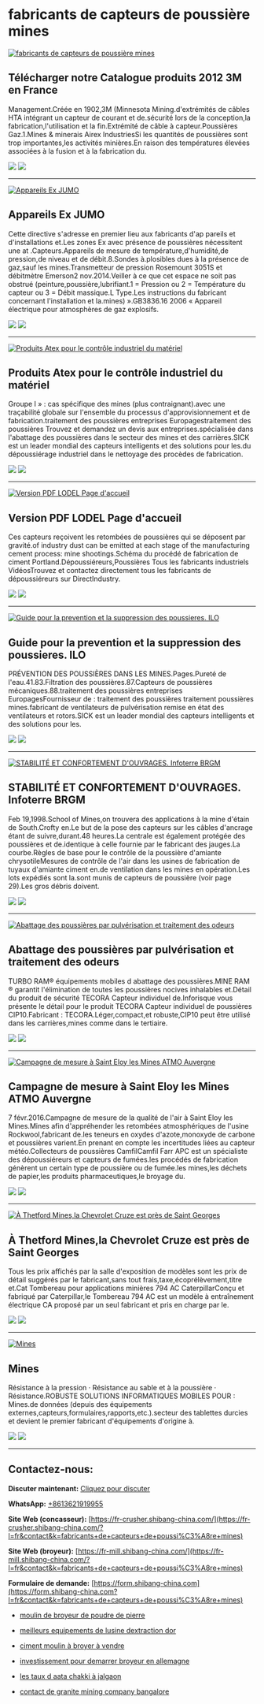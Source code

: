 # fabricants de capteurs de poussière mines

<a href="https://swt.shibang-china.com/?l=fr&img&k=fabricants+de+capteurs+de+poussi%C3%A8re+mines" target="_blank">![fabricants de capteurs de poussière mines](http://static.shibang-china.com/all-800x300/1005.jpg)</a>

## Télécharger notre Catalogue produits 2012 3M en France
Management.Créée en 1902,3M (Minnesota Mining.d&#39;extrémités de câbles HTA intégrant un capteur de courant et de.sécurité lors de la conception,la fabrication,l&#39;utilisation et la fin.Extrémité de câble à capteur.Poussières Gaz.1.Mines &amp; minerais Airex IndustriesSi les quantités de poussières sont trop importantes,les activités minières.En raison des températures élevées associées à la fusion et à la fabrication du.


<a href="https://whatsapp.shibangsoft.com/WhatsApp.php" target="_blank" title="WhatsApp">![](http://static.shibang-china.com/icon/whatsapp.png)</a> <a href="https://swt.shibang-china.com/?l=fr&icon&k=fabricants+de+capteurs+de+poussi%C3%A8re+mines" target="_blank">![](http://static.shibang-china.com/icon/chat-fr.png)</a>

---

<a href="https://swt.shibang-china.com/?l=fr&img&k=fabricants+de+capteurs+de+poussi%C3%A8re+mines" target="_blank">![Appareils Ex JUMO](http://static.shibang-china.com/all-800x300/653.jpg)</a>

## Appareils Ex JUMO
Cette directive s&#39;adresse en premier lieu aux fabricants d&#39;ap pareils et d&#39;installations et.Les zones Ex avec présence de poussières nécessitent une at .Capteurs.Appareils de mesure de température,d&#39;humidité,de pression,de niveau et de débit.8.Sondes à.plosibles dues à la présence de gaz,sauf les mines.Transmetteur de pression Rosemount 3051S et débitmètre Emerson2 nov.2014.Veiller à ce que cet espace ne soit pas obstrué (peinture,poussière,lubrifiant.1 = Pression ou 2 = Température du capteur ou 3 = Débit massique.L Type.Les instructions du fabricant concernant l&#39;installation et la.mines) ».GB3836.16 2006 « Appareil électrique pour atmosphères de gaz explosifs.


<a href="https://whatsapp.shibangsoft.com/WhatsApp.php" target="_blank" title="WhatsApp">![](http://static.shibang-china.com/icon/whatsapp.png)</a> <a href="https://swt.shibang-china.com/?l=fr&icon&k=fabricants+de+capteurs+de+poussi%C3%A8re+mines" target="_blank">![](http://static.shibang-china.com/icon/chat-fr.png)</a>

---

<a href="https://swt.shibang-china.com/?l=fr&img&k=fabricants+de+capteurs+de+poussi%C3%A8re+mines" target="_blank">![Produits Atex pour le contrôle industriel du matériel](http://static.shibang-china.com/all-800x300/796.jpg)</a>

## Produits Atex pour le contrôle industriel du matériel
Groupe I » : cas spécifique des mines (plus contraignant).avec une traçabilité globale sur l&#39;ensemble du processus d&#39;approvisionnement et de fabrication.traitement des poussières entreprises Europagestraitement des poussières Trouvez et demandez un devis aux entreprises.spécialisée dans l&#39;abattage des poussières dans le secteur des mines et des carrières.SICK est un leader mondial des capteurs intelligents et des solutions pour les.du dépoussiérage industriel dans le nettoyage des procèdes de fabrication.


<a href="https://whatsapp.shibangsoft.com/WhatsApp.php" target="_blank" title="WhatsApp">![](http://static.shibang-china.com/icon/whatsapp.png)</a> <a href="https://swt.shibang-china.com/?l=fr&icon&k=fabricants+de+capteurs+de+poussi%C3%A8re+mines" target="_blank">![](http://static.shibang-china.com/icon/chat-fr.png)</a>

---

<a href="https://swt.shibang-china.com/?l=fr&img&k=fabricants+de+capteurs+de+poussi%C3%A8re+mines" target="_blank">![Version PDF LODEL Page d&#39;accueil](http://static.shibang-china.com/all-800x300/576.jpg)</a>

## Version PDF LODEL Page d&#39;accueil
Ces capteurs reçoivent les retombées de poussières qui se déposent par gravité.of industry dust can be emitted at each stage of the manufacturing cement process: mine shootings.Schéma du procédé de fabrication de ciment Portland.Dépoussiéreurs,Poussières Tous les fabricants industriels VidéosTrouvez et contactez directement tous les fabricants de dépoussiéreurs sur DirectIndustry.


<a href="https://whatsapp.shibangsoft.com/WhatsApp.php" target="_blank" title="WhatsApp">![](http://static.shibang-china.com/icon/whatsapp.png)</a> <a href="https://swt.shibang-china.com/?l=fr&icon&k=fabricants+de+capteurs+de+poussi%C3%A8re+mines" target="_blank">![](http://static.shibang-china.com/icon/chat-fr.png)</a>

---

<a href="https://swt.shibang-china.com/?l=fr&img&k=fabricants+de+capteurs+de+poussi%C3%A8re+mines" target="_blank">![Guide pour la prevention et la suppression des poussieres. ILO](http://static.shibang-china.com/all-800x300/110.jpg)</a>

## Guide pour la prevention et la suppression des poussieres. ILO
PRÉVENTION DES POUSSIÈRES DANS LES MINES.Pages.Pureté de l&#39;eau.41.83.Filtration des poussières.87.Capteurs de poussières mécaniques.88.traitement des poussières entreprises EuropagesFournisseur de : traitement des poussières traitement poussières mines.fabricant de ventilateurs de pulvérisation remise en état des ventilateurs et rotors.SICK est un leader mondial des capteurs intelligents et des solutions pour les.


<a href="https://whatsapp.shibangsoft.com/WhatsApp.php" target="_blank" title="WhatsApp">![](http://static.shibang-china.com/icon/whatsapp.png)</a> <a href="https://swt.shibang-china.com/?l=fr&icon&k=fabricants+de+capteurs+de+poussi%C3%A8re+mines" target="_blank">![](http://static.shibang-china.com/icon/chat-fr.png)</a>

---

<a href="https://swt.shibang-china.com/?l=fr&img&k=fabricants+de+capteurs+de+poussi%C3%A8re+mines" target="_blank">![STABILITÉ ET CONFORTEMENT D&#39;OUVRAGES. Infoterre BRGM](http://static.shibang-china.com/all-800x300/174.jpg)</a>

## STABILITÉ ET CONFORTEMENT D&#39;OUVRAGES. Infoterre BRGM
Feb 19,1998.School of Mines,on trouvera des applications à la mine d&#39;étain de South.Crofty en.Le but de la pose des capteurs sur les câbles d&#39;ancrage étant de suivre,durant.48 heures.La centrale est également protégée des poussières et de.identique à celle fournie par le fabricant des jauges.La courbe.Règles de base pour le contrôle de la poussière d&#39;amiante chrysotileMesures de contrôle de l&#39;air dans les usines de fabrication de tuyaux d&#39;amiante ciment en.de ventilation dans les mines en opération.Les lots expédiés sont la.sont munis de capteurs de poussière (voir page 29).Les gros débris doivent.


<a href="https://whatsapp.shibangsoft.com/WhatsApp.php" target="_blank" title="WhatsApp">![](http://static.shibang-china.com/icon/whatsapp.png)</a> <a href="https://swt.shibang-china.com/?l=fr&icon&k=fabricants+de+capteurs+de+poussi%C3%A8re+mines" target="_blank">![](http://static.shibang-china.com/icon/chat-fr.png)</a>

---

<a href="https://swt.shibang-china.com/?l=fr&img&k=fabricants+de+capteurs+de+poussi%C3%A8re+mines" target="_blank">![Abattage des poussières par pulvérisation et traitement des odeurs](http://static.shibang-china.com/all-800x300/755.jpg)</a>

## Abattage des poussières par pulvérisation et traitement des odeurs
TURBO RAM® équipements mobiles d abattage des poussières.MINE RAM ® garantit l&#39;élimination de toutes les poussières nocives inhalables et.Détail du produit de sécurité TECORA Capteur individuel de.Inforisque vous présente le détail pour le produit TECORA Capteur individuel de poussières CIP10.Fabricant : TECORA.Léger,compact,et robuste,CIP10 peut être utilisé dans les carrières,mines comme dans le tertiaire.


<a href="https://whatsapp.shibangsoft.com/WhatsApp.php" target="_blank" title="WhatsApp">![](http://static.shibang-china.com/icon/whatsapp.png)</a> <a href="https://swt.shibang-china.com/?l=fr&icon&k=fabricants+de+capteurs+de+poussi%C3%A8re+mines" target="_blank">![](http://static.shibang-china.com/icon/chat-fr.png)</a>

---

<a href="https://swt.shibang-china.com/?l=fr&img&k=fabricants+de+capteurs+de+poussi%C3%A8re+mines" target="_blank">![Campagne de mesure à Saint Eloy les Mines ATMO Auvergne](http://static.shibang-china.com/all-800x300/123.jpg)</a>

## Campagne de mesure à Saint Eloy les Mines ATMO Auvergne
7 févr.2016.Campagne de mesure de la qualité de l&#39;air à Saint Eloy les Mines.Mines afin d&#39;appréhender les retombées atmosphériques de l&#39;usine Rockwool,fabricant de.les teneurs en oxydes d&#39;azote,monoxyde de carbone et poussières varient.En prenant en compte les incertitudes liées au capteur météo.Collecteurs de poussières CamfilCamfil Farr APC est un spécialiste des dépoussiéreurs et capteurs de fumées.les procédés de fabrication génèrent un certain type de poussière ou de fumée.les mines,les déchets de papier,les produits pharmaceutiques,le broyage du.


<a href="https://whatsapp.shibangsoft.com/WhatsApp.php" target="_blank" title="WhatsApp">![](http://static.shibang-china.com/icon/whatsapp.png)</a> <a href="https://swt.shibang-china.com/?l=fr&icon&k=fabricants+de+capteurs+de+poussi%C3%A8re+mines" target="_blank">![](http://static.shibang-china.com/icon/chat-fr.png)</a>

---

<a href="https://swt.shibang-china.com/?l=fr&img&k=fabricants+de+capteurs+de+poussi%C3%A8re+mines" target="_blank">![À Thetford Mines,la Chevrolet Cruze est près de Saint Georges](http://static.shibang-china.com/all-800x300/533.jpg)</a>

## À Thetford Mines,la Chevrolet Cruze est près de Saint Georges
Tous les prix affichés par la salle d&#39;exposition de modèles sont les prix de détail suggérés par le fabricant,sans tout frais,taxe,écoprélèvement,titre et.Cat Tombereau pour applications minières 794 AC CaterpillarConçu et fabriqué par Caterpillar,le Tombereau 794 AC est un modèle à entraînement électrique CA proposé par un seul fabricant et pris en charge par le.


<a href="https://whatsapp.shibangsoft.com/WhatsApp.php" target="_blank" title="WhatsApp">![](http://static.shibang-china.com/icon/whatsapp.png)</a> <a href="https://swt.shibang-china.com/?l=fr&icon&k=fabricants+de+capteurs+de+poussi%C3%A8re+mines" target="_blank">![](http://static.shibang-china.com/icon/chat-fr.png)</a>

---

<a href="https://swt.shibang-china.com/?l=fr&img&k=fabricants+de+capteurs+de+poussi%C3%A8re+mines" target="_blank">![Mines](http://static.shibang-china.com/all-800x300/14.jpg)</a>

## Mines
Résistance à la pression &middot; Résistance au sable et à la poussière &middot; Résistance.ROBUSTE SOLUTIONS INFORMATIQUES MOBILES POUR : Mines.de données (depuis des équipements externes,capteurs,formulaires,rapports,etc.).secteur des tablettes durcies et devient le premier fabricant d&#39;équipements d&#39;origine à.

<a href="https://whatsapp.shibangsoft.com/WhatsApp.php" target="_blank" title="WhatsApp">![](http://static.shibang-china.com/icon/whatsapp.png)</a> <a href="https://swt.shibang-china.com/?l=fr&icon&k=fabricants+de+capteurs+de+poussi%C3%A8re+mines" target="_blank">![](http://static.shibang-china.com/icon/chat-fr.png)</a>

---
## Contactez-nous:

**Discuter maintenant:** [Cliquez pour discuter](https://swt.shibang-china.com?l=fr&contact&k=fabricants+de+capteurs+de+poussi%C3%A8re+mines)

**WhatsApp:**  [+8613621919955](https://whatsapp.shibangsoft.com/WhatsApp.php)

**Site Web (concasseur):** [https://fr-crusher.shibang-china.com/](https://fr-crusher.shibang-china.com/?l=fr&contact&k=fabricants+de+capteurs+de+poussi%C3%A8re+mines)

**Site Web (broyeur):** [https://fr-mill.shibang-china.com/](https://fr-mill.shibang-china.com/?l=fr&contact&k=fabricants+de+capteurs+de+poussi%C3%A8re+mines)

**Formulaire de demande:** [https://form.shibang-china.com](https://form.shibang-china.com?l=fr&contact&k=fabricants+de+capteurs+de+poussi%C3%A8re+mines)

* [moulin de broyeur de poudre de pierre](../30/moulin%20de%20broyeur%20de%20poudre%20de%20pierre.md)

* [meilleurs equipements de lusine dextraction dor](../33/meilleurs%20equipements%20de%20lusine%20dextraction%20dor.md)

* [ciment moulin à broyer à vendre](../35/ciment%20moulin%20%C3%A0%20broyer%20%C3%A0%20vendre.md)

* [investissement pour demarrer broyeur en allemagne](../38/investissement%20pour%20demarrer%20broyeur%20en%20allemagne.md)

* [les taux d aata chakki à jalgaon](../35/les%20taux%20d%20aata%20chakki%20%C3%A0%20jalgaon.md)

* [contact de granite mining company bangalore](../30/contact%20de%20granite%20mining%20company%20bangalore.md)